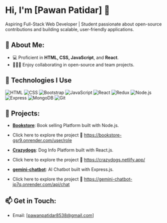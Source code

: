 # Hi, I'm [Pawan Patidar] 👋
 Aspiring Full-Stack Web Developer | Student passionate about open-source contributions and building scalable, user-friendly applications.


## 🚧 About Me:
- 💻 Proficient in **HTML, CSS, JavaScript**, and **React**.
- 🧑‍🤝‍🧑 Enjoy collaborating in open-source and team projects.

## 🔧 Technologies I Use

![HTML](https://img.shields.io/badge/-HTML-E34F26?style=flat-square&logo=html5&logoColor=ffffff) 
![CSS](https://img.shields.io/badge/-CSS-1572B6?style=flat-square&logo=css3&logoColor=ffffff) 
![Bootstrap](https://img.shields.io/badge/-Bootstrap-563D7C?style=flat-square&logo=bootstrap&logoColor=ffffff) 
![JavaScript](https://img.shields.io/badge/-JavaScript-F7DF1E?style=flat-square&logo=javascript&logoColor=000000) 
![React](https://img.shields.io/badge/-React-61DAFB?style=flat-square&logo=react&logoColor=000000) 
![Redux](https://img.shields.io/badge/-Redux-764ABC?style=flat-square&logo=redux&logoColor=ffffff) 
![Node.js](https://img.shields.io/badge/-Node.js-339933?style=flat-square&logo=node.js&logoColor=ffffff) 
![Express](https://img.shields.io/badge/-Express-000000?style=flat-square&logo=express&logoColor=ffffff) 
![MongoDB](https://img.shields.io/badge/-MongoDB-47A248?style=flat-square&logo=mongodb&logoColor=ffffff) 
![Git](https://img.shields.io/badge/-Git-F05032?style=flat-square&logo=git&logoColor=ffffff) 

## 📂 Projects:

- [**Bookstore**](https://github.com/Pawan8538/Bookstore): Book selling Platform built with Node.js.
- Click here to explore the project 
🔗 https://bookstore-gsr9.onrender.com/user/role

- [**Crazydogs**](https://github.com/Pawan8538/Crazydogs): Dog Info Platform built with React.js.
  
- Click here to explore the project 
🔗 https://crazydogs.netlify.app/

- [**gemini-chatbot**](https://github.com/Pawan8538/gemini-chatbot): AI Chatbot built with Express.js.
  
- Click here to explore the project 
🔗 https://gemini-chatbot-jp7q.onrender.com/api/chat
  
## 📫 Get in Touch:
- Email: [pawanpatidar8538@gmail.com]
